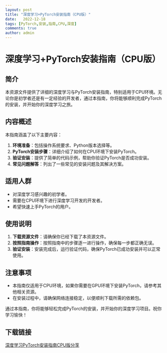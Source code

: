```yaml
---
layout: post
title: "深度学习+PyTorch安装指南（CPU版）"
date:   2022-12-18
tags: [PyTorch,安装,指南,CPU,深度]
comments: true
author: admin
---
```

# 深度学习+PyTorch安装指南（CPU版）

## 简介
本资源文件提供了详细的深度学习与PyTorch安装指南，特别适用于CPU环境。无论你是初学者还是有一定经验的开发者，通过本指南，你将能够顺利完成PyTorch的安装，并开始你的深度学习之旅。

## 内容概述
本指南涵盖了以下主要内容：
1. **环境准备**：包括操作系统要求、Python版本选择等。
2. **PyTorch安装步骤**：详细介绍了如何在CPU环境下安装PyTorch。
3. **验证安装**：提供了简单的代码示例，帮助你验证PyTorch是否成功安装。
4. **常见问题解答**：列出了一些常见的安装问题及其解决方案。

## 适用人群
- 对深度学习感兴趣的初学者。
- 需要在CPU环境下进行深度学习开发的开发者。
- 希望快速上手PyTorch的用户。

## 使用说明
1. **下载资源文件**：请确保你已经下载了本资源文件。
2. **按照指南操作**：按照指南中的步骤逐一进行操作，确保每一步都正确无误。
3. **验证安装**：安装完成后，运行验证代码，确保PyTorch已成功安装并可以正常使用。

## 注意事项
- 本指南仅适用于CPU环境，如果你需要在GPU环境下安装PyTorch，请参考其他相关资源。
- 在安装过程中，请确保网络连接稳定，以便顺利下载所需的依赖包。

通过本指南，你将能够轻松完成PyTorch的安装，并开始你的深度学习项目。祝你学习愉快！

## 下载链接

[深度学习PyTorch安装指南CPU版分享](https://pan.quark.cn/s/58fded095c70)